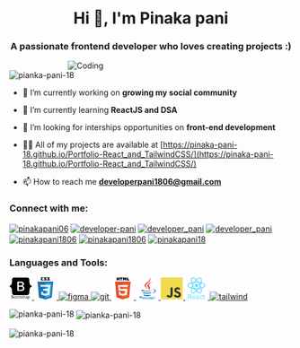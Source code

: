 
<h1 align="center">Hi 👋, I'm Pinaka pani</h1>
<h3 align="center">A passionate frontend developer who loves creating projects :)</h3>
<img align="right" alt="Coding" width="400" src="https://miro.medium.com/max/1360/0*7Q3yvSIv_t0ioJ-Z.gif"

<p align="left"> <img src="https://komarev.com/ghpvc/?username=pianka-pani-18&label=Profile%20views&color=0e75b6&style=flat" alt="pianka-pani-18" /> </p>

- 🔭 I’m currently working on **growing my social community**

- 🌱 I’m currently learning **ReactJS and DSA**

- 👯 I’m looking for interships opportunities on **front-end development**

- 👨‍💻 All of my projects are available at [https://pinaka-pani-18.github.io/Portfolio-React_and_TailwindCSS/](https://pinaka-pani-18.github.io/Portfolio-React_and_TailwindCSS/)

- 📫 How to reach me **developerpani1806@gmail.com**

<h3 align="left">Connect with me:</h3>
<p align="left">
<a href="https://twitter.com/pinakapani06" target="blank"><img align="center" src="https://raw.githubusercontent.com/rahuldkjain/github-profile-readme-generator/master/src/images/icons/Social/twitter.svg" alt="pinakapani06" height="30" width="40" /></a>
<a href="https://linkedin.com/in/developer-pani" target="blank"><img align="center" src="https://raw.githubusercontent.com/rahuldkjain/github-profile-readme-generator/master/src/images/icons/Social/linked-in-alt.svg" alt="developer-pani" height="30" width="40" /></a>
<a href="https://instagram.com/developer_pani" target="blank"><img align="center" src="https://raw.githubusercontent.com/rahuldkjain/github-profile-readme-generator/master/src/images/icons/Social/instagram.svg" alt="developer_pani" height="30" width="40" /></a>
<a href="https://www.youtube.com/c/developer_pani" target="blank"><img align="center" src="https://raw.githubusercontent.com/rahuldkjain/github-profile-readme-generator/master/src/images/icons/Social/youtube.svg" alt="developer_pani" height="30" width="40" /></a>
<a href="https://www.codechef.com/users/pinakapani1806" target="blank"><img align="center" src="https://cdn.jsdelivr.net/npm/simple-icons@3.1.0/icons/codechef.svg" alt="pinakapani1806" height="30" width="40" /></a>
<a href="https://www.hackerrank.com/pinakapani1806" target="blank"><img align="center" src="https://raw.githubusercontent.com/rahuldkjain/github-profile-readme-generator/master/src/images/icons/Social/hackerrank.svg" alt="pinakapani1806" height="30" width="40" /></a>
<a href="https://www.leetcode.com/pinakapani18" target="blank"><img align="center" src="https://raw.githubusercontent.com/rahuldkjain/github-profile-readme-generator/master/src/images/icons/Social/leet-code.svg" alt="pinakapani18" height="30" width="40" /></a>
</p>

<h3 align="left">Languages and Tools:</h3>
<p align="left"> <a href="https://getbootstrap.com" target="_blank" rel="noreferrer"> <img src="https://raw.githubusercontent.com/devicons/devicon/master/icons/bootstrap/bootstrap-plain-wordmark.svg" alt="bootstrap" width="40" height="40"/> </a> <a href="https://www.w3schools.com/css/" target="_blank" rel="noreferrer"> <img src="https://raw.githubusercontent.com/devicons/devicon/master/icons/css3/css3-original-wordmark.svg" alt="css3" width="40" height="40"/> </a> <a href="https://www.figma.com/" target="_blank" rel="noreferrer"> <img src="https://www.vectorlogo.zone/logos/figma/figma-icon.svg" alt="figma" width="40" height="40"/> </a> <a href="https://git-scm.com/" target="_blank" rel="noreferrer"> <img src="https://www.vectorlogo.zone/logos/git-scm/git-scm-icon.svg" alt="git" width="40" height="40"/> </a> <a href="https://www.w3.org/html/" target="_blank" rel="noreferrer"> <img src="https://raw.githubusercontent.com/devicons/devicon/master/icons/html5/html5-original-wordmark.svg" alt="html5" width="40" height="40"/> </a> <a href="https://www.java.com" target="_blank" rel="noreferrer"> <img src="https://raw.githubusercontent.com/devicons/devicon/master/icons/java/java-original.svg" alt="java" width="40" height="40"/> </a> <a href="https://developer.mozilla.org/en-US/docs/Web/JavaScript" target="_blank" rel="noreferrer"> <img src="https://raw.githubusercontent.com/devicons/devicon/master/icons/javascript/javascript-original.svg" alt="javascript" width="40" height="40"/> </a> <a href="https://reactjs.org/" target="_blank" rel="noreferrer"> <img src="https://raw.githubusercontent.com/devicons/devicon/master/icons/react/react-original-wordmark.svg" alt="react" width="40" height="40"/> </a> <a href="https://tailwindcss.com/" target="_blank" rel="noreferrer"> <img src="https://www.vectorlogo.zone/logos/tailwindcss/tailwindcss-icon.svg" alt="tailwind" width="40" height="40"/> </a> </p>

<p><img align="left" src="https://github-readme-stats.vercel.app/api/top-langs?username=Pianka-Pani-18&show_icons=true&locale=en&layout=compact" alt="pianka-pani-18" /></p>

<p>&nbsp;<img align="center" src="https://github-readme-stats.vercel.app/api?username=Pianka-Pani-18&show_icons=true&locale=en" alt="pianka-pani-18" /></p>

<p><img align="center" src="https://github-readme-streak-stats.herokuapp.com/?user=Pianka-Pani-18&" alt="pianka-pani-18" /></p>

